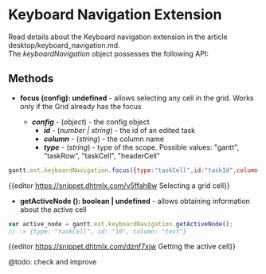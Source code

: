 Keyboard Navigation Extension
==========================

Read details about the Keyboard navigation extension in the article desktop/keyboard_navigation.md. <br>
The *keyboardNavigation* object possesses the following API:

Methods
----------

- <span class=submethod>**focus (config): undefined**</span> - allows selecting any cell in the grid. Works only if the Grid already has the focus

    - **_config_** - (*object*) - the config object
        - **_id_** - (*number | string*) - the id of an edited task
        - **_column_** - (*string*) - the column name
        - **_type_** - (*string*) - type of the scope. Possible values: "gantt", "taskRow", "taskCell", "headerCell"


~~~js
gantt.ext.keyboardNavigation.focus({type:"taskCell",id:"taskId",column:"columnName"});
~~~

{{editor 	https://snippet.dhtmlx.com/v5ffah8w		Selecting a grid cell}}

- <span class=submethod>**getActiveNode (): boolean | undefined**</span> - allows obtaining information about the active cell

~~~js
var active_node = gantt.ext.keyboardNavigation.getActiveNode();
// -> {type: "taskCell", id: "10", column: "text"}
~~~

{{editor	https://snippet.dhtmlx.com/dznf7xjw		Getting the active cell}}

@todo: check and improve